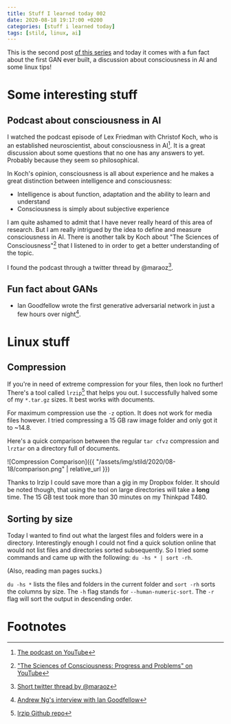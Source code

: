 ```yaml
---
title: Stuff I learned today 002
date: 2020-08-18 19:17:00 +0200
categories: [stuff i learned today]
tags: [stild, linux, ai]
---
```


This is the second post [of this series](https://chris-engel.com/categories/stuff-i-learned-today/) and today it comes with a fun fact about the first GAN ever built, a discussion about consciousness in AI and some linux tips!

# Some interesting stuff

## Podcast about consciousness in AI

I watched the podcast episode of Lex Friedman with Christof Koch, who is an established neuroscientist, about consciousness in AI[^fridman-podcast]. It is a great discussion about some questions that no one has any answers to yet. Probably because they seem so philosophical.

In Koch's opinion, consciousness is all about experience and he makes a great distinction between intelligence and consciousness:

- Intelligence is about function, adaptation and the ability to learn and understand
- Consciousness is simply about subjective experience

I am quite ashamed to admit that I have never really heard of this area of research. But I am really intrigued by the idea to define and measure consciousness in AI. There is another talk by Koch about "The Sciences of Consciousness"[^koch-talk] that I listened to in order to get a better understanding of the topic.

I found the podcast through a twitter thread by @maraoz[^maraoz-twitter].

## Fun fact about GANs

- Ian Goodfellow wrote the first generative adversarial network in just a few hours over night[^youtubegf].

# Linux stuff

## Compression

If you're in need of extreme compression for your files, then look no further! There's a tool called `lrzip`[^lrzip] that helps you out. I successfully halved some of my `*.tar.gz` sizes. It best works with documents.

For maximum compression use the `-z` option. It does not work for media files however. I tried compressing a 15 GB raw image folder and only got it to ~14.8.

Here's a quick comparison between the regular `tar cfvz` compression and `lrztar` on a directory full of documents.

![Compression Comparison]({{ "/assets/img/stild/2020/08-18/comparison.png" | relative_url }})

Thanks to lrzip I could save more than a gig in my Dropbox folder. It should be noted though, that using the tool on large directories will take a **long** time. The 15 GB test took more than 30 minutes on my Thinkpad T480.

## Sorting by size

Today I wanted to find out what the largest files and folders were in a directory. Interestingly enough I could not find a quick solution online that would not list files and directories sorted subsequently. So I tried some commands and came up with the following: `du -hs * | sort -rh`.

(Also, reading man pages sucks.)

`du -hs *` lists the files and folders in the current folder and `sort -rh` sorts the columns by size. The `-h` flag stands for `--human-numeric-sort`. The `-r` flag will sort the output in descending order.

# Footnotes

[^youtubegf]: [Andrew Ng's interview with Ian Goodfellow](https://youtu.be/pWAc9B2zJS4)
[^fridman-podcast]: [The podcast on YouTube](https://www.youtube.com/watch?v=piHkfmeU7Wo)
[^koch-talk]: ["The Sciences of Consciousness: Progress and Problems" on YouTube](https://www.youtube.com/watch?v=4gT-1S3FO4s)
[^maraoz-twitter]: [Short twitter thread by @maraoz](https://twitter.com/maraoz/status/1295087553796874240)
[^lrzip]: [lrzip Github repo](https://github.com/ckolivas/lrzip)

